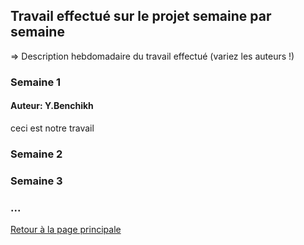 ## Travail effectué sur le projet semaine par semaine

=> Description hebdomadaire du travail effectué (variez les auteurs !)

### Semaine 1
#### Auteur: Y.Benchikh
ceci est notre travail
### Semaine 2
### Semaine 3
### ...

<a href="index.html"> Retour à la page principale </a>
